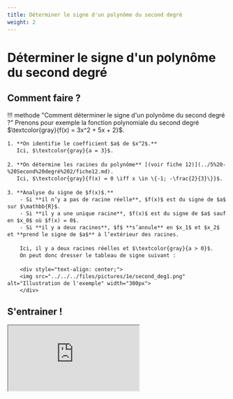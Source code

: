 ```yaml
---
title: Déterminer le signe d'un polynôme du second degré
weight: 2
---
```


# Déterminer le signe d'un polynôme du second degré

## Comment faire ?

!!! methode "Comment déterminer le signe d'un polynôme du second degré ?"
    Prenons pour exemple la fonction polynomiale du second degré  
    $\textcolor{gray}{f(x) = 3x^2 + 5x + 2}$.

    1. **On identifie le coefficient $a$ de $x^2$.**  
       Ici, $\textcolor{gray}{a = 3}$.

    2. **On détermine les racines du polynôme** [(voir fiche 12)](../5%20-%20Second%20degré%202/fiche12.md).  
       Ici, $\textcolor{gray}{f(x) = 0 \iff x \in \{-1; -\frac{2}{3}\}}$.

    3. **Analyse du signe de $f(x)$.**  
        - Si **il n’y a pas de racine réelle**, $f(x)$ est du signe de $a$ sur $\mathbb{R}$.
        - Si **il y a une unique racine**, $f(x)$ est du signe de $a$ sauf en $x_0$ où $f(x) = 0$.
        - Si **il y a deux racines**, $f$ **s’annule** en $x_1$ et $x_2$ et **prend le signe de $a$** à l’extérieur des racines.  

        Ici, il y a deux racines réelles et $\textcolor{gray}{a > 0}$.  
        On peut donc dresser le tableau de signe suivant :

        <div style="text-align: center;">
        <img src="../../../files/pictures/1e/second_deg1.png" alt="Illustration de l'exemple" width="300px">
        </div>

## S'entrainer !

<iframe src="https://coopmaths.fr/alea/?EEEE2e0a294917ec15bf26f00f22272e13461dc313fa14610f2717ea0f1d17e612c726f117e60f2f181a2a762e5e0f1e2d0a13ff133612d112c72d9a2d9d2792200e139e1a400e8714d616982bb2276327802e03278029530e8714d813f2139e197e2c7a263929542b042766112027b82bab271c2756288f0e8714d813f2139e197e" class="exerciseur" allowfullscreen></iframe>